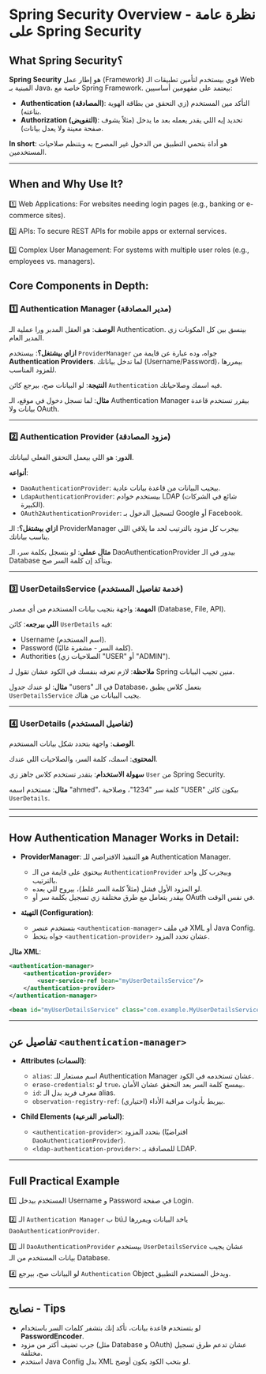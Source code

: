 # Spring Security Overview - نظرة عامة على Spring Security

##  What Spring Security؟
**Spring Security** هو إطار عمل (Framework) قوي بيستخدم لتأمين تطبيقات الـ Web المبنية بـ Java، خاصة مع Spring Framework. بيعتمد على مفهومين أساسيين:
- **Authentication (المصادقة)**: التأكد مين المستخدم (زي التحقق من بطاقة الهوية بتاعته).
- **Authorization (التفويض)**: تحديد إيه اللي يقدر يعمله بعد ما يدخل (مثلاً يشوف صفحة معينة ولا يعدل بيانات).

**In short**: هو أداة بتحمي التطبيق من الدخول غير المصرح به وبتنظم صلاحيات المستخدمين.

---

## When and Why Use It?

1️⃣ Web Applications: For websites needing login pages (e.g., banking or e-commerce sites).

2️⃣ APIs: To secure REST APIs for mobile apps or external services.

3️⃣ Complex User Management: For systems with multiple user roles (e.g., employees vs. managers).


## Core Components in Depth:

### 1️⃣ Authentication Manager (مدير المصادقة)
  **الوصف**: هو العقل المدبر ورا عملية الـ Authentication. بينسق بين كل المكونات زي المدير العام.

  **ازاي بيشتغل؟**: بيستخدم `ProviderManager` جواه، وده عبارة عن قايمة من **Authentication Providers**. لما تدخل بياناتك (Username/Password)، بيمررها للمزود المناسب.

  **النتيجة**: لو البيانات صح، بيرجع كائن `Authentication` فيه اسمك وصلاحياتك.

**مثال**: لما تسجل دخول في موقع، الـ Authentication Manager بيقرر تستخدم قاعدة بيانات ولا OAuth.

---

### 2️⃣ Authentication Provider (مزود المصادقة)
 **الدور**: هو اللي بيعمل التحقق الفعلي لبياناتك.

 **أنواعه**:
  - `DaoAuthenticationProvider`: بيجيب البيانات من قاعدة بيانات عادية.
  - `LdapAuthenticationProvider`: بيستخدم خوادم LDAP (شائع في الشركات الكبيرة).
  - `OAuth2AuthenticationProvider`: لتسجيل الدخول بـ Google أو Facebook.
 
  **ازاي بيشتغل؟**: الـ ProviderManager بيجرب كل مزود بالترتيب لحد ما يلاقي اللي يناسب بياناتك.

**مثال عملي**: لو بتسجل بكلمة سر، الـ DaoAuthenticationProvider بيدور في الـ Database ويتأكد إن كلمة السر صح.

---

### 3️⃣ UserDetailsService (خدمة تفاصيل المستخدم)
  **المهمة**: واجهة بتجيب بيانات المستخدم من أي مصدر (Database, File, API).

 **اللي بيرجعه**: كائن `UserDetails` فيه:
  - Username (اسم المستخدم).
  - Password (كلمة السر - مشفرة غالبًا).
  - Authorities (الصلاحيات زي "USER" أو "ADMIN").

 **ملاحظة**: لازم تعرفه بنفسك في الكود عشان تقول لـ Spring منين تجيب البيانات.

**مثال**: لو عندك جدول "users" في الـ Database، بتعمل كلاس يطبق `UserDetailsService` يجيب البيانات من هناك.

---

### 4️⃣ UserDetails (تفاصيل المستخدم)

 **الوصف**: واجهة بتحدد شكل بيانات المستخدم.
 
 **المحتوى**: اسمك، كلمة السر، والصلاحيات اللي عندك.
 
 **سهولة الاستخدام**: بتقدر تستخدم كلاس جاهز زي `User` من Spring Security.

**مثال**: مستخدم اسمه "ahmed"، كلمة سر "1234"، وصلاحية "USER" بيكون كائن `UserDetails`.

---
---
<!-- 🖌 1️⃣ 2️⃣ 3️⃣ 4️⃣ 5️⃣ ➡ ⬅⬇↗☑🔴🟠🔵🟣🟣🟪🟦🟩 
💫💥🚀 
6️⃣7️⃣8️⃣9️⃣
❌💯❎✅⏩➖
-->

## How Authentication Manager Works in Detail:
- **ProviderManager**: هو التنفيذ الافتراضي للـ Authentication Manager.
  - بيحتوي على قايمة من الـ `AuthenticationProvider` وبيجرب كل واحد بالترتيب.
  - لو المزود الأول فشل (مثلاً كلمة السر غلط)، بيروح للي بعده.
  - بيقدر يتعامل مع طرق مختلفة زي تسجيل بكلمة سر أو OAuth في نفس الوقت.

- **التهيئة (Configuration)**:
  - بتستخدم عنصر `<authentication-manager>` في ملف XML أو Java Config.
  - جواه بتحط `<authentication-provider>` عشان تحدد المزود.

**مثال XML**:
```xml
<authentication-manager>
    <authentication-provider>
        <user-service-ref bean="myUserDetailsService"/>
    </authentication-provider>
</authentication-manager>

<bean id="myUserDetailsService" class="com.example.MyUserDetailsService"/>
```

---

## تفاصيل عن `<authentication-manager>`
- **Attributes (السمات)**:
  - `alias`: اسم مستعار للـ Authentication Manager عشان تستخدمه في الكود.
  - `erase-credentials`: لو `true`، بيمسح كلمة السر بعد التحقق عشان الأمان.
  - `id`: معرف فريد بدل الـ alias.
  - `observation-registry-ref`: بيربط بأدوات مراقبة الأداء (اختياري).

- **Child Elements (العناصر الفرعية)**:
  - `<authentication-provider>`: بتحدد المزود (افتراضيًا `DaoAuthenticationProvider`).
  - `<ldap-authentication-provider>`: للمصادقة بـ LDAP.

---

##    Full Practical Example
1️⃣ المستخدم بيدخل Username و Password في صفحة Login.

2️⃣ الـ `Authentication Manager` ب búياخد البيانات ويمررها لـ 
`DaoAuthenticationProvider`.

3️⃣ الـ `DaoAuthenticationProvider` بيستخدم `UserDetailsService` عشان يجيب بيانات المستخدم من الـ Database.

4️⃣ لو البيانات صح، بيرجع `Authentication` Object ويدخل المستخدم التطبيق.

---

## نصايح - Tips
- لو بتستخدم قاعدة بيانات، تأكد إنك بتشفر كلمات السر باستخدام **PasswordEncoder**.
- جرب تضيف أكتر من مزود (مثل Database و OAuth) عشان تدعم طرق تسجيل مختلفة.
- استخدم Java Config بدل XML لو بتحب الكود يكون أوضح.



